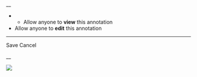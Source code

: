 __

  *   * Allow anyone to **view** this annotation
  * Allow anyone to **edit** this annotation



* * *

Save Cancel

__




![](https://bat.bing.com/action/0?ti=56018282&Ver=2&mid=a658b7c8-0677-433e-aceb-615cb626cf11&sid=201ffde0635411ee902411d77b750559&vid=20202bf0635411ee9ac03f2e618b0b9f&vids=0&msclkid=N&pi=0&lg=en-US&sw=800&sh=600&sc=24&nwd=1&tl=Shortform%20%7C%20A%20Brief%20History%20of%20Time&p=https%3A%2F%2Fwww.shortform.com%2Fapp%2Fbook%2Fa-brief-history-of-time%2Fshortform-introduction&r=&lt=474&evt=pageLoad&sv=1&rn=652917)
